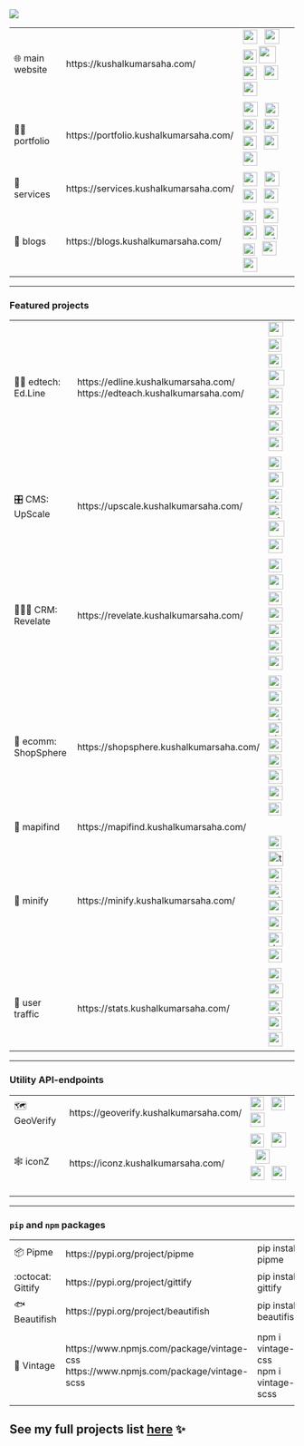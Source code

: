 <img src="https://imgur.com/VYDC77Z.png"/> 
<table>
  <tr>
    <td>🌐 main website</td>
    <td>https://kushalkumarsaha.com/</td>
    <td>
      <!-- astro -->       <img style="height:25px;" src="https://github.com/marwin1991/profile-technology-icons/assets/54946572/397c0300-2e47-464e-81eb-6e991c9255fc" /> &nbsp;
      <!-- ts -->          <img style="height:26px" src="https://user-images.githubusercontent.com/25181517/183890598-19a0ac2d-e88a-4005-a8df-1ee36782fde1.png"/> &nbsp;
      <!-- sass -->        <img style="height:24px" src="https://github.com/bcd-kushal/Kushal-Kumar/assets/96081625/c95ea671-8b33-41c9-a269-adf4d172f9cf"/> 
      <!-- go -->          <img style="height:30px" src="https://go.dev/blog/go-brand/Go-Logo/PNG/Go-Logo_Blue.png" /> &nbsp;
      <!-- supabase -->    <img style="height:24px" src="https://i.imgur.com/h56M3eS.png" title="source: imgur.com" /> &nbsp;
      <!-- docker -->      <img style="height:25px" src="https://user-images.githubusercontent.com/25181517/117207330-263ba280-adf4-11eb-9b97-0ac5b40bc3be.png"/> &nbsp;
      <!-- railway -->     <img style="height:25px" src="https://railway.app/brand/logo-light.png"/> &nbsp;
    </td>
  </tr>

 <tr>
    <td>👨‍💼 portfolio</td>
    <td>https://portfolio.kushalkumarsaha.com/</td>
    <td>
      <!-- bootstrap -->    <img style="height:26px" src="https://user-images.githubusercontent.com/25181517/183898054-b3d693d4-dafb-4808-a509-bab54cf5de34.png"/> &nbsp;
      <!-- js -->           <img style="height:24px" src="https://user-images.githubusercontent.com/25181517/117447155-6a868a00-af3d-11eb-9cfe-245df15c9f3f.png"/> &nbsp;
      <!-- node -->         <img style="height:24px" src="https://github.com/bcd-kushal/Kushal-Kumar/assets/96081625/3e08afee-1aeb-4f78-ae89-f883f31b4731"/> &nbsp;
      <!-- express -->      <img style="height:25px" src="https://i.imgur.com/fZXQgWk.png" title="source: imgur.com" /> &nbsp;
      <!-- supabase -->     <img style="height:24px" src="https://i.imgur.com/h56M3eS.png" title="source: imgur.com" /> &nbsp;
      <!-- docker -->       <img style="height:25px" src="https://user-images.githubusercontent.com/25181517/117207330-263ba280-adf4-11eb-9b97-0ac5b40bc3be.png"/> &nbsp;
      <!-- railway -->      <img style="height:25px" src="https://railway.app/brand/logo-light.png"/> &nbsp;
    </td>
  </tr>

 <tr>
    <td>🤝 services</td>
    <td>https://services.kushalkumarsaha.com/</td>
    <td>
      <!-- astro -->      <img style="height:25px;" src="https://github.com/marwin1991/profile-technology-icons/assets/54946572/397c0300-2e47-464e-81eb-6e991c9255fc" /> &nbsp;
      <!-- ts -->         <img style="height:26px" src="https://user-images.githubusercontent.com/25181517/183890598-19a0ac2d-e88a-4005-a8df-1ee36782fde1.png"/> &nbsp;
      <!-- sass -->       <img style="height:24px" src="https://github.com/bcd-kushal/Kushal-Kumar/assets/96081625/c95ea671-8b33-41c9-a269-adf4d172f9cf"/> &nbsp;
      <!-- docker -->     <img style="height:25px" src="https://user-images.githubusercontent.com/25181517/117207330-263ba280-adf4-11eb-9b97-0ac5b40bc3be.png"/> &nbsp;
    </td>
  </tr>

 <tr>
    <td>📑 blogs</td>
    <td>https://blogs.kushalkumarsaha.com/</td>
    <td>
      <!-- next -->        <img style="height:23px" src="https://github.com/marwin1991/profile-technology-icons/assets/136815194/5f8c622c-c217-4649-b0a9-7e0ee24bd704"/> &nbsp;
      <!-- ts -->          <img style="height:26px" src="https://user-images.githubusercontent.com/25181517/183890598-19a0ac2d-e88a-4005-a8df-1ee36782fde1.png"/> &nbsp;
      <!-- shadcn/ui -->   <img style="height:24px" title="shadcn/ui" src="https://avatars.githubusercontent.com/u/139895814?s=200&v=4"/> &nbsp;
      <!-- tailwind -->    <img style="height:24px" title="tailwind" src="https://user-images.githubusercontent.com/25181517/202896760-337261ed-ee92-4979-84c4-d4b829c7355d.png"/> &nbsp;
      <!-- elasticsearch -->    <img style="height:21px" title="elasticsearch" src="https://github.com/bcd-kushal/bcd-kushal/assets/96081625/b52fc066-57f4-40ae-8592-49568f525ed8"/> &nbsp;
      <!-- redis -->       <img style="height:25px" src="https://user-images.githubusercontent.com/25181517/182884894-d3fa6ee0-f2b4-4960-9961-64740f533f2a.png"/> &nbsp;
      <!-- firebase -->    <img style="height:25px" src="https://github.com/bcd-kushal/bcd-kushal/assets/96081625/bdc51c5e-1866-4865-b638-39bcf273494d"/> &nbsp;
    </td>
  </tr>

</table>

<hr>


### Featured projects

<table>
  <tr>
    <td>👩‍🎓 edtech: Ed.Line</td>
    <td>https://edline.kushalkumarsaha.com/<br>https://edteach.kushalkumarsaha.com/</td>
    <td>
      <!-- django -->    <img style="height:26px;" src="https://github.com/marwin1991/profile-technology-icons/assets/62091613/9bf5650b-e534-4eae-8a26-8379d076f3b4" /> &nbsp;
      <!-- js -->        <img style="height:23px" src="https://user-images.githubusercontent.com/25181517/117447155-6a868a00-af3d-11eb-9cfe-245df15c9f3f.png"/> &nbsp;
      <!-- sass -->      <img style="height:24px" src="https://github.com/bcd-kushal/Kushal-Kumar/assets/96081625/c95ea671-8b33-41c9-a269-adf4d172f9cf"/> &nbsp;
      <!-- nginx -->     <img style="height:28px;" src="https://download.logo.wine/logo/Nginx/Nginx-Logo.wine.png"/> &nbsp;
      <!-- redis -->     <img style="height:25px" src="https://user-images.githubusercontent.com/25181517/182884894-d3fa6ee0-f2b4-4960-9961-64740f533f2a.png"/> &nbsp;
      <!-- sqlite -->    <img style="height:24px" src="https://github.com/marwin1991/profile-technology-icons/assets/136815194/82df4543-236b-4e45-9604-5434e3faab17"/> &nbsp;
      <!-- mongo -->     <img style="height:25px;" src="https://user-images.githubusercontent.com/25181517/182884177-d48a8579-2cd0-447a-b9a6-ffc7cb02560e.png"/> &nbsp;
      <!-- docker -->    <img style="height:25px" src="https://user-images.githubusercontent.com/25181517/117207330-263ba280-adf4-11eb-9b97-0ac5b40bc3be.png"/> &nbsp;
    </td>
  </tr>

 <tr>
    <td>🎛️ CMS: UpScale</td>
    <td>https://upscale.kushalkumarsaha.com/</td>
    <td>
      <!-- next -->        <img style="height:23px" src="https://github.com/marwin1991/profile-technology-icons/assets/136815194/5f8c622c-c217-4649-b0a9-7e0ee24bd704"/> &nbsp;
      <!-- ts -->          <img style="height:26px" src="https://user-images.githubusercontent.com/25181517/183890598-19a0ac2d-e88a-4005-a8df-1ee36782fde1.png"/> &nbsp;
      <!-- shadcn/ui -->   <img style="height:24px" title="shadcn/ui" src="https://avatars.githubusercontent.com/u/139895814?s=200&v=4"/> &nbsp;
      <!-- tailwind -->    <img style="height:24px" title="tailwind" src="https://user-images.githubusercontent.com/25181517/202896760-337261ed-ee92-4979-84c4-d4b829c7355d.png"/> &nbsp;
      <!-- nginx -->       <img style="height:28px;" src="https://download.logo.wine/logo/Nginx/Nginx-Logo.wine.png"/> &nbsp;
      <!-- redis -->       <img style="height:25px" src="https://user-images.githubusercontent.com/25181517/182884894-d3fa6ee0-f2b4-4960-9961-64740f533f2a.png"/> &nbsp;
    </td>
  </tr>

  <tr>
    <td>👨‍👦‍👦 CRM: Revelate</td>
    <td>https://revelate.kushalkumarsaha.com/</td>
    <td>
      <!-- gatsby -->      <img style="height:24px" src="https://github.com/marwin1991/profile-technology-icons/assets/136815194/2bd495ca-29d8-4415-8e8c-a1979721816a"/> &nbsp;
      <!-- ts -->          <img style="height:26px" src="https://user-images.githubusercontent.com/25181517/183890598-19a0ac2d-e88a-4005-a8df-1ee36782fde1.png"/> &nbsp;
      <!-- mui -->         <img style="height:24px" src="https://user-images.githubusercontent.com/25181517/189716630-fe6c084c-6c66-43af-aa49-64c8aea4a5c2.png"/> &nbsp;
      <!-- redis -->       <img style="height:25px" src="https://user-images.githubusercontent.com/25181517/182884894-d3fa6ee0-f2b4-4960-9961-64740f533f2a.png"/> &nbsp;
      <!-- graphql -->     <img style="height:24px" src="https://user-images.githubusercontent.com/25181517/192107856-aa92c8b1-b615-47c3-9141-ed0d29a90239.png"/> &nbsp;
      <!-- cassandra -->   <img style="height:24px" src="https://user-images.githubusercontent.com/25181517/183893668-d45b89f9-bd9f-4143-b61a-7db9ac6bbd5e.png"/> &nbsp;
      <!-- docker -->      <img style="height:25px" src="https://user-images.githubusercontent.com/25181517/117207330-263ba280-adf4-11eb-9b97-0ac5b40bc3be.png"/> &nbsp;
    </td>
  </tr>

  <tr>
    <td>🛒 ecomm: ShopSphere</td>
    <td>https://shopsphere.kushalkumarsaha.com/</td>
    <td>
      <!-- next -->        <img style="height:23px" src="https://github.com/marwin1991/profile-technology-icons/assets/136815194/5f8c622c-c217-4649-b0a9-7e0ee24bd704"/> &nbsp;
      <!-- ts -->          <img style="height:24px" title="typescript" src="https://user-images.githubusercontent.com/25181517/183890598-19a0ac2d-e88a-4005-a8df-1ee36782fde1.png"/> &nbsp;
      <!-- tailwind -->    <img style="height:24px" title="tailwind" src="https://user-images.githubusercontent.com/25181517/202896760-337261ed-ee92-4979-84c4-d4b829c7355d.png"/> &nbsp;
      <!-- shadcn/ui -->   <img style="height:24px" title="shadcn/ui" src="https://avatars.githubusercontent.com/u/139895814?s=200&v=4"/> &nbsp;
      <!-- mui -->         <img style="height:24px" src="https://user-images.githubusercontent.com/25181517/189716630-fe6c084c-6c66-43af-aa49-64c8aea4a5c2.png"/> &nbsp;
      <!-- prisma -->      <img style="height:23px" src="https://imgur.com/kw09l6d.png"/> &nbsp;
      <!-- redis -->       <img style="height:25px" src="https://user-images.githubusercontent.com/25181517/182884894-d3fa6ee0-f2b4-4960-9961-64740f533f2a.png"/> &nbsp;
      <!-- mongo -->       <img style="height:25px;" src="https://user-images.githubusercontent.com/25181517/182884177-d48a8579-2cd0-447a-b9a6-ffc7cb02560e.png"/> &nbsp;
      <!-- supabase -->    <img style="height:23px" src="https://i.imgur.com/h56M3eS.png" title="source: imgur.com" /> &nbsp; 
    </td>
  </tr>
  
  <tr>
    <td>🐶 mapifind</td>
    <td>https://mapifind.kushalkumarsaha.com/</td>
    <td>
    </td>
  </tr>

  <tr>
    <td>🔗 minify</td>
    <td>https://minify.kushalkumarsaha.com/</td>
    <td>
      <!-- next -->        <img style="height:23px" title="nextjs" src="https://github.com/marwin1991/profile-technology-icons/assets/136815194/5f8c622c-c217-4649-b0a9-7e0ee24bd704"/> &nbsp;
      <!-- ts -->          <img style="height:26px" title="typescript"  src="https://user-images.githubusercontent.com/25181517/183890598-19a0ac2d-e88a-4005-a8df-1ee36782fde1.png"/> &nbsp;
      <!-- shadcn/ui -->   <img style="height:24px" title="shadcn/ui" src="https://avatars.githubusercontent.com/u/139895814?s=200&v=4"/> &nbsp;
      <!-- tailwind -->    <img style="height:24px" title="tailwind" src="https://user-images.githubusercontent.com/25181517/202896760-337261ed-ee92-4979-84c4-d4b829c7355d.png"/> &nbsp;
      <!-- firebase -->    <img style="height:25px" src="https://github.com/bcd-kushal/bcd-kushal/assets/96081625/bdc51c5e-1866-4865-b638-39bcf273494d"/> &nbsp;
      <!-- redis -->       <img style="height:24px" title="redis" src="https://user-images.githubusercontent.com/25181517/182884894-d3fa6ee0-f2b4-4960-9961-64740f533f2a.png"/> &nbsp;
      <!-- docker -->      <img style="height:25px" title="docker" src="https://user-images.githubusercontent.com/25181517/117207330-263ba280-adf4-11eb-9b97-0ac5b40bc3be.png"/> &nbsp;
      <!-- vercel -->      <img style="height:24px" title="vercel" src="https://assets.vercel.com/image/upload/front/favicon/vercel/180x180.png"/> &nbsp;
    </td>
  </tr>

  <tr>
    <td>🚦 user traffic</td>
    <td>https://stats.kushalkumarsaha.com/</td>
    <td>
      <!-- next -->        <img style="height:23px" src="https://github.com/marwin1991/profile-technology-icons/assets/136815194/5f8c622c-c217-4649-b0a9-7e0ee24bd704"/> &nbsp;
      <!-- ts -->          <img style="height:26px" src="https://user-images.githubusercontent.com/25181517/183890598-19a0ac2d-e88a-4005-a8df-1ee36782fde1.png"/> &nbsp;
      <!-- tailwind -->    <img style="height:24px" title="tailwind" src="https://user-images.githubusercontent.com/25181517/202896760-337261ed-ee92-4979-84c4-d4b829c7355d.png"/> &nbsp;
      <!-- supabase -->    <img style="height:24px" src="https://i.imgur.com/h56M3eS.png" title="source: imgur.com" /> &nbsp;
      <!-- docker -->      <img style="height:25px" src="https://user-images.githubusercontent.com/25181517/117207330-263ba280-adf4-11eb-9b97-0ac5b40bc3be.png"/> &nbsp;
    </td>
  </tr>
</table>

<hr>

### Utility API-endpoints

<table>
  <tr>
    <td>🗺️ GeoVerify</td>
    <td>https://geoverify.kushalkumarsaha.com/</td>
    <td>
      <!-- python -->        <img style="height:24px" src="https://github.com/bcd-kushal/Kushal-Kumar/assets/96081625/47879a68-68eb-4289-b2fa-858cccfe482e"/> &nbsp;
      <!-- flask -->         <img style="height:24px" src="https://github.com/bcd-kushal/Kushal-Kumar/assets/96081625/20a11017-9e2b-45f2-ae6e-d8d38e0058b0"/> &nbsp;
      <!-- railway -->       <img style="height:25px" src="https://railway.app/brand/logo-light.png"/> &nbsp;
    </td>
  </tr>

  <tr>
    <td>🕸️ iconZ</td>
    <td>https://iconz.kushalkumarsaha.com/</td>
    <td>
      <!-- node -->          <img style="height:24px" src="https://github.com/bcd-kushal/Kushal-Kumar/assets/96081625/3e08afee-1aeb-4f78-ae89-f883f31b4731"/> &nbsp;
      <!-- ts -->            <img style="height:26px" src="https://user-images.githubusercontent.com/25181517/183890598-19a0ac2d-e88a-4005-a8df-1ee36782fde1.png"/> &nbsp;
      <!-- express -->       <img style="height:25px" src="https://i.imgur.com/fZXQgWk.png" title="source: imgur.com" /> &nbsp;
      <!-- railway -->       <img style="height:25px" src="https://railway.app/brand/logo-light.png"/> &nbsp;
      <!-- docker -->       <img style="height:25px" src="https://user-images.githubusercontent.com/25181517/117207330-263ba280-adf4-11eb-9b97-0ac5b40bc3be.png"/> &nbsp;
    </td>
  </tr>

</table>

<hr>

### `pip` and `npm` packages

<table>
  <tr>
    <td>📦 Pipme</td>
    <td>https://pypi.org/project/pipme</td>
    <td>pip install pipme</td>
    <td>
      <!-- python -->        <img style="height:24px" src="https://github.com/bcd-kushal/Kushal-Kumar/assets/96081625/47879a68-68eb-4289-b2fa-858cccfe482e"/> &nbsp;
    </td>
  </tr>

  <tr>
    <td>:octocat: Gittify</td>
    <td>https://pypi.org/project/gittify</td>
    <td>pip install gittify</td>
    <td>
      <!-- python -->        <img style="height:24px" src="https://github.com/bcd-kushal/Kushal-Kumar/assets/96081625/47879a68-68eb-4289-b2fa-858cccfe482e"/> &nbsp;
    </td>
  </tr>

  <tr>
    <td>🐟 Beautifish</td>
    <td>https://pypi.org/project/beautifish</td>
    <td>pip install beautifish</td>
    <td>
      <!-- python -->        <img style="height:24px" src="https://github.com/bcd-kushal/Kushal-Kumar/assets/96081625/47879a68-68eb-4289-b2fa-858cccfe482e"/> &nbsp;
    </td>
  </tr>

  <tr>
    <td>🎏 Vintage</td>
    <td>https://www.npmjs.com/package/vintage-css<br>https://www.npmjs.com/package/vintage-scss</td>
    <td>npm i vintage-css<br>npm i vintage-scss</td>
    <td>
      <!-- css -->        <img style="height:24px" title="css" src="https://user-images.githubusercontent.com/25181517/183898674-75a4a1b1-f960-4ea9-abcb-637170a00a75.png"/> &nbsp;
      <!-- scss -->       <img style="height:24px" title="scss" src="https://github.com/bcd-kushal/Kushal-Kumar/assets/96081625/c95ea671-8b33-41c9-a269-adf4d172f9cf"/> &nbsp;
      <!-- npm -->        <img style="height:24px" title="npm" src="https://github.com/bcd-kushal/Vintage/assets/96081625/948d7a35-3854-4e77-b9fa-c6b52185e0d9"/> &nbsp;
    </td>
  </tr>

</table>

## See my full projects list [here](https://kushalkumarsaha.com/projects/tree) ✨

